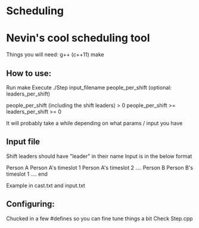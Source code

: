 # Scheduling

<h1> Nevin's cool scheduling tool </h1>

Things you will need:
g++ (c++11)
make

<h2> How to use: </h2>

Run make
Execute ./Step input_filename people_per_shift (optional: leaders_per_shift)

people_per_shift (including the shift leaders) > 0
people_per_shift >= leaders_per_shift >= 0

It will probably take a while depending on what params / input you have

<h2> Input file </h2>



Shift leaders should have "leader" in their name
Input is in the below format

Person A
Person A's timeslot 1
Person A's timeslot 2
....
Person B
Person B's timeslot 1
....
end

Example in cast.txt and input.txt

<h2> Configuring: </h2>

Chucked in a few #defines so you can fine tune things a bit
Check Step.cpp
